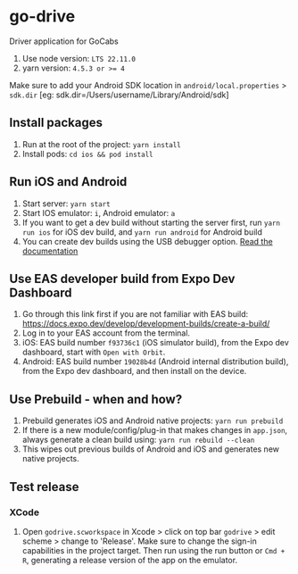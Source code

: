 # go-drive
Driver application for GoCabs

1. Use node version: `LTS 22.11.0`
2. yarn version: `4.5.3 or >= 4`

Make sure to add your Android SDK location in `android/local.properties` > `sdk.dir` [eg: sdk.dir=/Users/username/Library/Android/sdk]

## Install packages
  1. Run at the root of the project: `yarn install`
  2. Install pods: `cd ios && pod install`

## Run iOS and Android
  1. Start server: `yarn start`
  2. Start IOS emulator: `i`, Android emulator: `a`
  3. If you want to get a dev build without starting the server first, run `yarn run ios` for iOS dev build, and `yarn run android` for Android build
  4. You can create dev builds using the USB debugger option. [Read the documentation](https://reactnative.dev/docs/running-on-device)

## Use EAS developer build from Expo Dev Dashboard
1. Go through this link first if you are not familiar with EAS build: https://docs.expo.dev/develop/development-builds/create-a-build/
2. Log in to your EAS account from the terminal.
3. iOS: EAS build number `f93736c1` (iOS simulator build), from the Expo dev dashboard,  start with `Open with Orbit`.
4. Android: EAS build number `19028b4d` (Android internal distribution build), from the Expo dev dashboard, and then install on the device.

 ## Use Prebuild - when and how?

 1. Prebuild generates iOS and Android native projects: `yarn run prebuild`
 2. If there is a new module/config/plug-in that makes changes in `app.json`, always generate a clean build using: `yarn run rebuild --clean`
 3. This wipes out previous builds of Android and iOS and generates new native projects.

## Test release
### XCode
1. Open `godrive.scworkspace` in Xcode > click on top bar `godrive` > edit scheme > change to 'Release'. Make sure to change the sign-in capabilities in the project target. Then run using the run button or `Cmd + R`, generating a release version of the app on the emulator.
